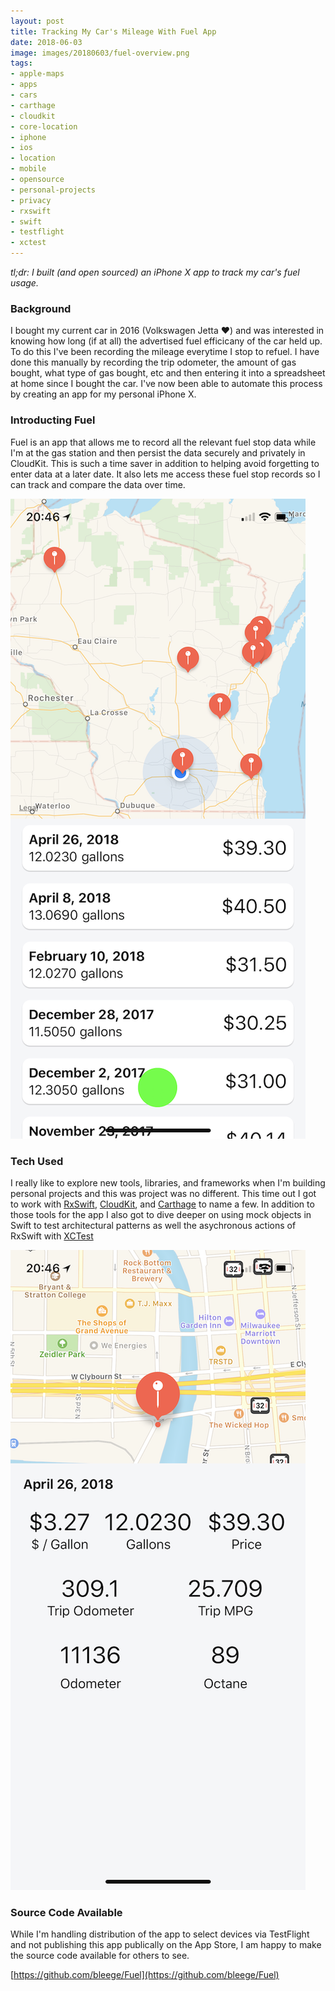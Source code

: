 ```yaml
---
layout: post
title: Tracking My Car's Mileage With Fuel App
date: 2018-06-03
image: images/20180603/fuel-overview.png
tags:
- apple-maps
- apps
- cars
- carthage
- cloudkit
- core-location
- iphone
- ios
- location
- mobile
- opensource
- personal-projects
- privacy
- rxswift
- swift
- testflight
- xctest
---
```


_tl;dr: I built (and open sourced) an iPhone X app to track my car's fuel usage._

### Background

<!--excerpt.start-->
I bought my current car in 2016 (Volkswagen Jetta  ❤️) and was interested in knowing how long (if at all) the advertised fuel efficicany of the car held up.  To do this I've been recording the mileage everytime I stop to refuel.  I have done this manually by recording the trip odometer, the amount of gas bought, what type of gas bought, etc and then entering it into a spreadsheet at home since I bought the car.  I've now been able to automate this process by creating an app for my personal iPhone X.
<!--excerpt.end-->

### Introducting Fuel
Fuel is an app that allows me to record all the relevant fuel stop data while I'm at the gas station and then persist the data securely and privately in CloudKit.  This is such a time saver in addition to helping avoid forgetting to enter data at a later date.  It also lets me access these fuel stop records so I can track and compare the data over time.

![Fuel Overview Map](/images/20180603/fuel-overview.png)

### Tech Used

I really like to explore new tools, libraries, and frameworks when I'm building personal projects and this was project was no different.  This time out I got to work with [RxSwift](https://github.com/ReactiveX/RxSwift), [CloudKit](https://developer.apple.com/documentation/cloudkit), and [Carthage](https://github.com/Carthage/Carthage) to name a few.  In addition to those tools for the app I also got to dive deeper on using mock objects in Swift to test architectural patterns as well the asychronous actions of RxSwift with [XCTest](https://developer.apple.com/documentation/xctest/)


![Fuel Overview Map](/images/20180603/fuel-stop-detail.png)

### Source Code Available

While I'm handling distribution of the app to select devices via TestFlight and not publishing this app publically on the App Store, I am happy to make the source code available for others to see.


[https://github.com/bleege/Fuel](https://github.com/bleege/Fuel)
